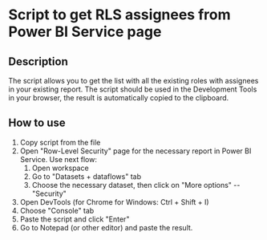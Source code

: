 # Script to get RLS assignees from Power BI Service page
## Description

The script allows you to get the list with all the existing roles with assignees in your existing report. The script should be used in the Development Tools in your browser, the result is automatically copied to the clipboard.

## How to use

 1. Copy script from the file
 2. Open "Row-Level Security" page for the necessary report in Power BI Service. Use next flow: 
    1. Open workspace
    2. Go to "Datasets + dataflows" tab
    3. Choose the necessary dataset, then click on "More options" -- "Security"
3. Open DevTools (for Chrome for Windows: Ctrl + Shift + I)
4. Choose "Console" tab
5. Paste the script and click "Enter"
6. Go to Notepad (or other editor) and paste the result.
